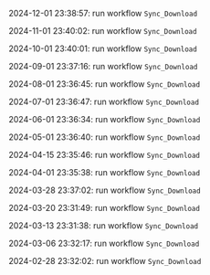 2024-12-01 23:38:57: run workflow `Sync_Download` 

2024-11-01 23:40:02: run workflow `Sync_Download` 

2024-10-01 23:40:01: run workflow `Sync_Download` 

2024-09-01 23:37:16: run workflow `Sync_Download` 

2024-08-01 23:36:45: run workflow `Sync_Download` 

2024-07-01 23:36:47: run workflow `Sync_Download` 

2024-06-01 23:36:34: run workflow `Sync_Download` 

2024-05-01 23:36:40: run workflow `Sync_Download` 

2024-04-15 23:35:46: run workflow `Sync_Download` 

2024-04-01 23:35:38: run workflow `Sync_Download` 

2024-03-28 23:37:02: run workflow `Sync_Download` 

2024-03-20 23:31:49: run workflow `Sync_Download` 

2024-03-13 23:31:38: run workflow `Sync_Download` 

2024-03-06 23:32:17: run workflow `Sync_Download` 

2024-02-28 23:32:02: run workflow `Sync_Download` 



